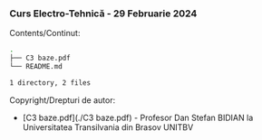 ### Curs Electro-Tehnică - 29 Februarie 2024 

Contents/Continut: 

```sh
.
├── C3 baze.pdf
└── README.md

1 directory, 2 files
```

Copyright/Drepturi de autor:
* [C3 baze.pdf](./C3 baze.pdf) - Profesor Dan Stefan BIDIAN la Universitatea Transilvania din Brasov UNITBV
